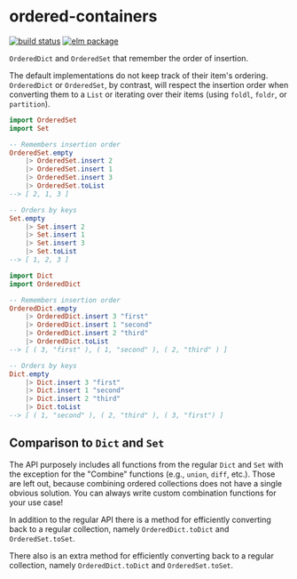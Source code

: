 # ordered-containers

[![build status](https://github.com/y0hy0h/ordered-containers/workflows/Build/badge.svg)](https://github.com/Y0hy0h/ordered-containers/actions)
[![elm package](https://img.shields.io/elm-package/v/y0hy0h/ordered-containers.svg)](https://package.elm-lang.org/packages/y0hy0h/ordered-containers/latest/)

`OrderedDict` and `OrderedSet` that remember the order of insertion.

The default implementations do not keep track of their item's ordering. `OrderedDict` or `OrderedSet`, by contrast, will respect the insertion order when converting them to a `List` or iterating over their items (using `foldl`, `foldr`, or `partition`).

```elm
import OrderedSet
import Set

-- Remembers insertion order
OrderedSet.empty
    |> OrderedSet.insert 2
    |> OrderedSet.insert 1
    |> OrderedSet.insert 3
    |> OrderedSet.toList
--> [ 2, 1, 3 ]

-- Orders by keys
Set.empty
    |> Set.insert 2
    |> Set.insert 1
    |> Set.insert 3
    |> Set.toList
--> [ 1, 2, 3 ]
```

```elm
import Dict
import OrderedDict

-- Remembers insertion order
OrderedDict.empty
    |> OrderedDict.insert 3 "first"
    |> OrderedDict.insert 1 "second"
    |> OrderedDict.insert 2 "third"
    |> OrderedDict.toList
--> [ ( 3, "first" ), ( 1, "second" ), ( 2, "third" ) ]

-- Orders by keys
Dict.empty
    |> Dict.insert 3 "first"
    |> Dict.insert 1 "second"
    |> Dict.insert 2 "third"
    |> Dict.toList
--> [ ( 1, "second" ), ( 2, "third" ), ( 3, "first") ]
```

## Comparison to `Dict` and `Set`
The API purposely includes all functions from the regular `Dict` and `Set` with the exception for the "Combine" functions (e.g., `union`, `diff`, etc.). Those are left out, because combining ordered collections does not have a single obvious solution. You can always write custom combination functions for your use case!

In addition to the regular API there is a method for efficiently converting back to a regular collection, namely `OrderedDict.toDict` and `OrderedSet.toSet`.

There also is an extra method for efficiently converting back to a regular collection, namely `OrderedDict.toDict` and `OrderedSet.toSet`.